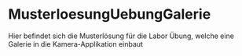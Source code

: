 # MusterloesungUebungGalerie
Hier befindet sich die Musterlösung für die Labor Übung, welche eine Galerie in die Kamera-Applikation einbaut
